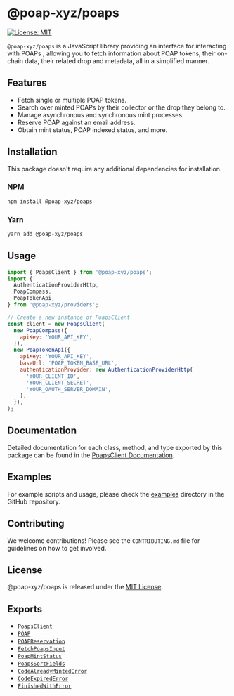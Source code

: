 # @poap-xyz/poaps

[![License: MIT](https://img.shields.io/badge/License-MIT-green.svg)](https://opensource.org/licenses/MIT)

`@poap-xyz/poaps` is a JavaScript library providing an interface for interacting with POAPs , allowing you to fetch information about POAP tokens, their on-chain data, their related drop and metadata, all in a simplified manner.

## Features

- Fetch single or multiple POAP tokens.
- Search over minted POAPs by their collector or the drop they belong to.
- Manage asynchronous and synchronous mint processes.
- Reserve POAP against an email address.
- Obtain mint status, POAP indexed status, and more.

## Installation

This package doesn't require any additional dependencies for installation.

### NPM

```bash
npm install @poap-xyz/poaps
```

### Yarn

```bash
yarn add @poap-xyz/poaps
```

## Usage

```javascript
import { PoapsClient } from '@poap-xyz/poaps';
import {
  AuthenticationProviderHttp,
  PoapCompass,
  PoapTokenApi,
} from '@poap-xyz/providers';

// Create a new instance of PoapsClient
const client = new PoapsClient(
  new PoapCompass({
    apiKey: 'YOUR_API_KEY',
  }),
  new PoapTokenApi({
    apiKey: 'YOUR_API_KEY',
    baseUrl: 'POAP_TOKEN_BASE_URL',
    authenticationProvider: new AuthenticationProviderHttp(
      'YOUR_CLIENT_ID',
      'YOUR_CLIENT_SECRET',
      'YOUR_OAUTH_SERVER_DOMAIN',
    ),
  }),
);
```

## Documentation

Detailed documentation for each class, method, and type exported by this package can be found in the [PoapsClient Documentation](#poapsclient-documentation-section).

## Examples

For example scripts and usage, please check the [examples](https://github.com/poap-xyz/poap.js/tree/main/examples) directory in the GitHub repository.

## Contributing

We welcome contributions! Please see the `CONTRIBUTING.md` file for guidelines on how to get involved.

## License

@poap-xyz/poaps is released under the [MIT License](https://opensource.org/licenses/MIT).

## Exports

- [`PoapsClient`](https://github.com/poap-xyz/poap.js/tree/main/packages/poaps/docs/PoapsClient.md)
- [`POAP`](https://github.com/poap-xyz/poap.js/tree/main/packages/poaps/docs/POAP.md)
- [`POAPReservation`](https://github.com/poap-xyz/poap.js/tree/main/packages/poaps/docs/POAPReservation.md)
- [`FetchPoapsInput`](https://github.com/poap-xyz/poap.js/tree/main/packages/poaps/docs/inputs.md/FetchPoapsInput)
- [`PoapMintStatus`](https://github.com/poap-xyz/poap.js/tree/main/packages/poaps/docs/responses.md/PoapMintStatus)
- [`PoapsSortFields`](https://github.com/poap-xyz/poap.js/tree/main/packages/poaps/docs/inputs.md/PoapsSortFields)
- [`CodeAlreadyMintedError`](https://github.com/poap-xyz/poap.js/tree/main/packages/poaps/docs/errors.md/CodeAlreadyMintedError)
- [`CodeExpiredError`](https://github.com/poap-xyz/poap.js/tree/main/packages/poaps/docs/errors.md/CodeExpiredError)
- [`FinishedWithError`](https://github.com/poap-xyz/poap.js/tree/main/packages/poaps/docs/errors.md/FinishedWithError)
